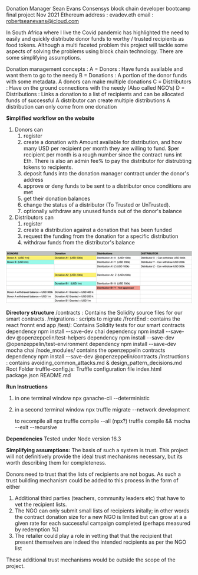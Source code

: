 Donation Manager
Sean Evans Consensys block chain developer bootcamp final project
Nov 2021
Ethereum address : evadev.eth
email : robertseanevans@icloud.com

In South Africa where I live the Covid pandemic has highlighted the need to easily and quickly distribute donor funds to worthy / trusted recipients as food tokens. Although a multi faceted problem this project will tackle some aspects of solving the problems using block chain technology. There are some simplifying assumptions.

Donation management concepts :
A = Donors        : Have funds available and want them to go to the needy
B = Donations     : A portion of the donor funds with some metadata.
                    A donors can make multiple donations
C = Distributors  : Have on the ground connections with the needy (Also called NGO’s)
D = Distributions : Links a donation to a list of recipients and can be allocated funds of successful
                    A distributor can create multiple distributions
                    A distribution can only come from one donation

**Simplified workflow on the website**
1. Donors can
    1. register
    2. create a donation with Amount available for distribution, and how many USD per recipient per month they are willing to fund. $per recipient per month is a rough number since the contract runs int Eth. There is also an admin fee% to pay the distributor for distrubting tokens to recipients.
    3. deposit funds into the donation manager contract under the donor's address
    4. approve or deny funds to be sent to a distributor once conditions are met
    5. get their donation balances
    6. change the status of a distributor (To Trusted or UnTrusted).
    7. optionally withdraw any unused funds out of the donor's balance
2. Distributors can
    1. register
    2. create a distribution against a donation that has been funded
    3. request the funding from the donation for a specific distribution
    4. withdraw funds from the distributor's balance  

![Screenshot](Assets/flow.png)

**Directory structure**
/contracts :    Contains the Solidity source files for our smart contracts.
/migrations :   scripts to migrate
/frontEnd   :   contains the react fronnt end app
/test/:         Contains Solidity tests for our smart contracts
        dependency npm install --save-dev chai
        dependency npm install --save-dev @openzeppelin/test-helpers
        dependency npm install --save-dev @openzeppelin/test-environment
        dependency npm install --save-dev mocha chai
/node_modules/  contains the openzeppelin contracts
        dependency npm install --save-dev @openzeppelin/contracts
/Instructions : contains      avoiding_common_attacks.md & design_pattern_decisions.md  
Root Folder
truffle-config.js: Truffle configuration file
index.html
package.json
README.md

**Run Instructions**
1. in one terminal window
    npx ganache-cli --deterministic
2. in a second terminal window
   npx truffle migrate --network development

   to recompile all
   npx truffle compile --all
  (npx?) truffle compile && mocha --exit --recursive

**Dependencies**
Tested under Node version 16.3   

**Simplifying assumptions:**
The basis of such a system is trust. This project will not definitively provide the ideal trust mechanisms necessary, but its worth describing them for completeness.

Donors need to trust that the lists of recipients are not bogus. As such a trust building mechanism could be added to this process in the form of either
1. Additional third parties (teachers, community leaders etc) that have to vet the recipient lists.
2. The NGO can only submit small lists of recipients initally; in other words the contract donation size for a new NGO is limited but can grow at a a given rate for each successful campaign completed (perhaps measured by redemption %)
3. The retailer could play a role in vetting that that the recipient that present themselves are indeed the intended recipients as per the NGO list

These additional trust mechanisms would be outside the scope of the project.
